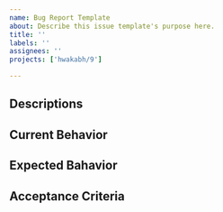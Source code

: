 ```yaml
---
name: Bug Report Template
about: Describe this issue template's purpose here.
title: ''
labels: ''
assignees: ''
projects: ['hwakabh/9']

---
```


## Descriptions


## Current Behavior


## Expected Bahavior


## Acceptance Criteria
